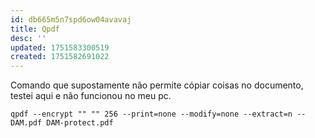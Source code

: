 ```yaml
---
id: db665m5n7spd6ow04avavaj
title: Qpdf
desc: ''
updated: 1751583300519
created: 1751582691022
---
```


Comando que supostamente não permite cópiar coisas no documento, testei aqui e não funcionou no meu pc.

`qpdf --encrypt "" "" 256 --print=none --modify=none --extract=n -- DAM.pdf DAM-protect.pdf`